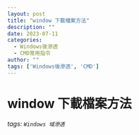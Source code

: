 ```yaml
---
layout: post
title: "window 下載檔案方法"
description: ""
date: 2023-07-11
categories:
  - Windows後滲透
  - CMD常用指令
author: ""
tags: ['Windows後滲透', 'CMD']
---
```




# window 下載檔案方法

###### tags: `Windows 域滲透`
